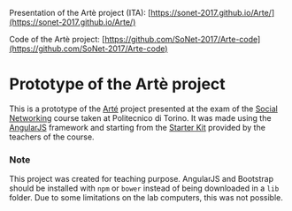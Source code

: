 Presentation of the Artè project (ITA): [https://sonet-2017.github.io/Arte/](https://sonet-2017.github.io/Arte/)

Code of the Artè project: [https://github.com/SoNet-2017/Arte-code](https://github.com/SoNet-2017/Arte-code)

# Prototype of the Artè project

This is a prototype of the [Arté](https://sonet-2017.github.io/Arte/) project presented at the exam of the [Social Networking](http://bit.ly/polito-sonet) course taken at Politecnico di Torino.
It was made using the [AngularJS](http://angularjs.org/) framework and starting from the [Starter Kit](https://github.com/SoNet-2017/starter-kit) provided by the teachers of the course.

### Note
This project was created for teaching purpose. AngularJS and Bootstrap should be installed with `npm` or `bower` instead of being downloaded in a `lib` folder. Due to some limitations on the lab computers, this was not possible.
